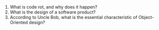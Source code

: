 1. What is code rot, and why does it happen?
2. What is the design of a software product?
3. According to Uncle Bob, what is the essential characteristic of Object-Oriented design?

